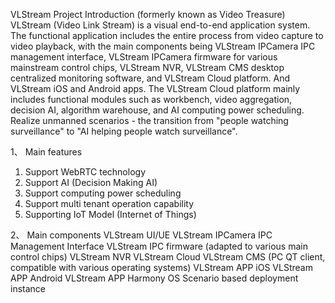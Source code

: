 VLStream Project Introduction (formerly known as Video Treasure)
VLStream (Video Link Stream) is a visual end-to-end application system. The functional application includes the entire process from video capture to video playback, with the main components being VLStream IPCamera IPC management interface, VLStream IPCamera firmware for various mainstream control chips, VLStream NVR, VLStream CMS desktop centralized monitoring software, and VLStream Cloud platform. And VLStream iOS and Android apps. The VLStream Cloud platform mainly includes functional modules such as workbench, video aggregation, decision AI, algorithm warehouse, and AI computing power scheduling. Realize unmanned scenarios - the transition from "people watching surveillance" to "AI helping people watch surveillance".

1、 Main features
1. Support WebRTC technology
2. Support AI (Decision Making AI)
3. Support computing power scheduling
4. Support multi tenant operation capability
5. Supporting IoT Model (Internet of Things)

2、 Main components
VLStream UI/UE
VLStream IPCamera IPC Management Interface
VLStream IPC firmware (adapted to various main control chips)
VLStream NVR 
VLStream Cloud
VLStream CMS (PC QT client, compatible with various operating systems)
VLStream APP iOS
VLStream APP Android
VLStream APP  Harmony OS
Scenario based deployment instance

